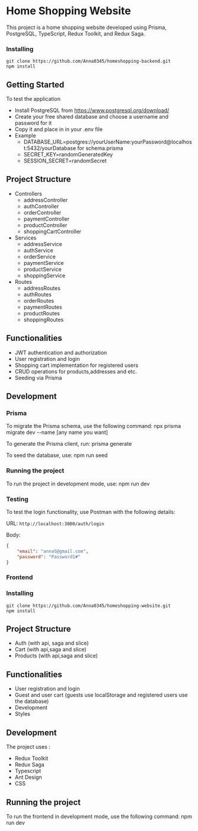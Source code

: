 # Home Shopping Website 

This project is a home shopping website developed using Prisma, PostgreSQL, TypeScript, Redux Toolkit, and Redux Saga.

### Installing

```
git clone https://github.com/Anna0345/homeshopping-backend.git
npm install

```

## Getting Started

To test the application

* Install PostgreSQL from https://www.postgresql.org/download/
* Create your free shared database and choose a username and password for it
* Copy it and place in in your .env file
* Example
  - DATABASE_URL=postgres://yourUserName:yourPassword@localhost:5432/yourDatabase for schema.prisma
  - SECRET_KEY=randomGeneratedKey
   - SESSION_SECRET=randomSecret




## Project Structure

- Controllers
  - addressController
  - authController
  - orderController
  - paymentController
  - productController
  - shoppingCartController
- Services
  - addressService
  - authService
  - orderService
  - paymentService
  - productService
  - shoppingService
- Routes
  - addressRoutes
  - authRoutes
  - orderRoutes
  - paymentRoutes
  - productRoutes
  - shoppingRoutes

## Functionalities

- JWT authentication and authorization
- User registration and login
- Shopping cart implementation for registered users 
- CRUD operations for products,addresses and etc.
- Seeding via Prisma

## Development

### Prisma

To migrate the Prisma schema, use the following command:
npx prisma migrate dev --name [any name you want]

To generate the Prisma client, run:
prisma generate

To seed the database, use:
npm run seed 

### Running the project

To run the project in development mode, use:
npm run dev


### Testing

To test the login functionality, use Postman with the following details:

URL: `http://localhost:3000/auth/login`

Body:
```json
{
    "email": "annaS@gmail.com",
    "password": "Password1#"
}
```

### Frontend

### Installing

```
git clone https://github.com/Anna0345/homeshopping-website.git
npm install

```

## Project Structure

- Auth (with api, saga and slice)
- Cart (with api,saga and slice)
- Products (with api,saga and slice)

## Functionalities

- User registration and login
- Guest and user cart (guests use localStorage and registered users use the database)
- Development
- Styles

## Development
The project uses :

 - Redux Toolkit
 - Redux Saga
 - Typescript
 - Ant Design
 - CSS

## Running the project
To run the frontend in development mode, use the following command:
npm run dev
